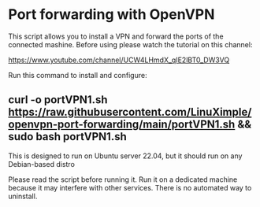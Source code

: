 # Port forwarding with OpenVPN
This script allows you to install a VPN and forward the ports of the connected mashine.
Before using please watch the tutorial on this channel:

https://www.youtube.com/channel/UCW4LHmdX_qIE2lBT0_DW3VQ


Run this command to install and configure:

 ## curl -o portVPN1.sh https://raw.githubusercontent.com/LinuXimple/openvpn-port-forwarding/main/portVPN1.sh && sudo bash portVPN1.sh


This is designed to run on Ubuntu server 22.04, but it should run on any Debian-based distro


Please read the script before running it.
Run it on a dedicated machine because it may interfere with other services.
There is no automated way to uninstall.
